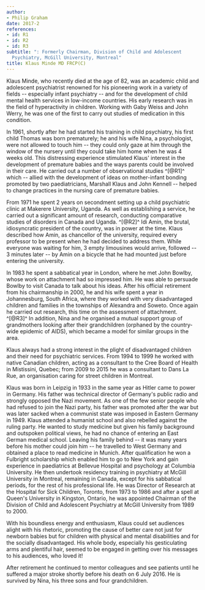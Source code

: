 ```yaml
---
author:
- Philip Graham
date: 2017-2
references:
- id: R1
- id: R2
- id: R3
subtitle: ": Formerly Chairman, Division of Child and Adolescent
  Psychiatry, McGill University, Montreal"
title: Klaus Minde MD FRCP(C)
---
```


Klaus Minde, who recently died at the age of 82, was an academic child
and adolescent psychiatrist renowned for his pioneering work in a
variety of fields -- especially infant psychiatry -- and for the
development of child mental health services in low-income countries. His
early research was in the field of hyperactivity in children. Working
with Gaby Weiss and John Werry, he was one of the first to carry out
studies of medication in this condition.

In 1961, shortly after he had started his training in child psychiatry,
his first child Thomas was born prematurely; he and his wife Nina, a
psychologist, were not allowed to touch him -- they could only gaze at
him through the window of the nursery until they could take him home
when he was 4 weeks old. This distressing experience stimulated Klaus\'
interest in the development of premature babies and the ways parents
could be involved in their care. He carried out a number of
observational studies ^[@R1]^ which -- allied with the development of
ideas on mother-infant bonding promoted by two paediatricians, Marshall
Klaus and John Kennell -- helped to change practices in the nursing care
of premature babies.

From 1971 he spent 2 years on secondment setting up a child psychiatric
clinic at Makerere University, Uganda. As well as establishing a
service, he carried out a significant amount of research, conducting
comparative studies of disorders in Canada and Uganda. ^[@R2]^ Idi Amin,
the brutal, idiosyncratic president of the country, was in power at the
time. Klaus described how Amin, as chancellor of the university,
required every professor to be present when he had decided to address
them. While everyone was waiting for him, 3 empty limousines would
arrive, followed -- 3 minutes later -- by Amin on a bicycle that he had
mounted just before entering the university.

In 1983 he spent a sabbatical year in London, where he met John Bowlby,
whose work on attachment had so impressed him. He was able to persuade
Bowlby to visit Canada to talk about his ideas. After his official
retirement from his chairmanship in 2000, he and his wife spent a year
in Johannesburg, South Africa, where they worked with very disadvantaged
children and families in the townships of Alexandra and Soweto. Once
again he carried out research, this time on the assessment of
attachment. ^[@R3]^ In addition, Nina and he organised a mutual support
group of grandmothers looking after their grandchildren (orphaned by the
country-wide epidemic of AIDS), which became a model for similar groups
in the area.

Klaus always had a strong interest in the plight of disadvantaged
children and their need for psychiatric services. From 1994 to 1999 he
worked with native Canadian children, acting as a consultant to the Cree
Board of Health in Mistissini, Quebec; from 2009 to 2015 he was a
consultant to Dans La Rue, an organisation caring for street children in
Montreal.

Klaus was born in Leipzig in 1933 in the same year as Hitler came to
power in Germany. His father was technical director of Germany\'s public
radio and strongly opposed the Nazi movement. As one of the few senior
people who had refused to join the Nazi party, his father was promoted
after the war but was later sacked when a communist state was imposed in
Eastern Germany in 1949. Klaus attended a humanist school and also
rebelled against the ruling party. He wanted to study medicine but given
his family background and outspoken political views, he had no chance of
entering an East German medical school. Leaving his family behind -- it
was many years before his mother could join him -- he travelled to West
Germany and obtained a place to read medicine in Munich. After
qualification he won a Fulbright scholarship which enabled him to go to
New York and gain experience in paediatrics at Bellevue Hospital and
psychology at Columbia University. He then undertook residency training
in psychiatry at McGill University in Montreal, remaining in Canada,
except for his sabbatical periods, for the rest of his professional
life. He was Director of Research at the Hospital for Sick Children,
Toronto, from 1973 to 1986 and after a spell at Queen\'s University in
Kingston, Ontario, he was appointed Chairman of the Division of Child
and Adolescent Psychiatry at McGill University from 1989 to 2000.

With his boundless energy and enthusiasm, Klaus could set audiences
alight with his rhetoric, promoting the cause of better care not just
for newborn babies but for children with physical and mental
disabilities and for the socially disadvantaged. His whole body,
especially his gesticulating arms and plentiful hair, seemed to be
engaged in getting over his messages to his audiences, who loved it!

After retirement he continued to mentor colleagues and see patients
until he suffered a major stroke shortly before his death on 6 July
2016. He is survived by Nina, his three sons and four grandchildren.
